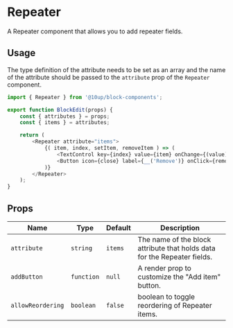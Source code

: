 # Repeater

A Repeater component that allows you to add repeater fields.

## Usage

The type definition of the attribute needs to be set as an array and the name of the attribute should be passed to the `attribute` prop of the `Repeater` component.

```js
import { Repeater } from '@10up/block-components';

export function BlockEdit(props) {
    const { attributes } = props;
    const { items } = attributes;

    return (
        <Repeater attribute="items">
            {( item, index, setItem, removeItem ) => (
                <TextControl key={index} value={item} onChange={(value) => setItem(value)} />
                <Button icon={close} label={__('Remove')} onClick={removeItem}/>
            )}
        </Repeater>
    );
}
```

## Props

| Name             | Type       | Default               | Description                                                            |
| ---------------- | ---------- | --------------------- | ---------------------------------------------------------------------- |
| `attribute`   | `string` | `items`            | The name of the block attribute that holds data for the Repeater fields. |
| `addButton`   | `function` | `null`            | A render prop to customize the "Add item" button. |
| `allowReordering`   | `boolean` | `false`       | boolean to toggle reordering of Repeater items. |
